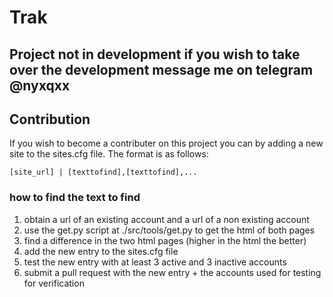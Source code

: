 # Trak
## Project not in development if you wish to take over the development message me on telegram @nyxqxx

## Contribution
If you wish to become a contributer on this project you can by adding a new site to the sites.cfg file. The format is as follows:
```
[site_url] | [texttofind],[texttofind],...
```

### how to find the text to find

1. obtain a url of an existing account and a url of a non existing account
2. use the get.py script at ./src/tools/get.py to get the html of both pages
3. find a difference in the two html pages (higher in the html the better)
4. add the new entry to the sites.cfg file
5. test the new entry with at least 3 active and 3 inactive accounts
6. submit a pull request with the new entry + the accounts used for testing for verification
